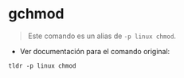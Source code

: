 # gchmod

> Este comando es un alias de `-p linux chmod`.

- Ver documentación para el comando original:

`tldr -p linux chmod`
